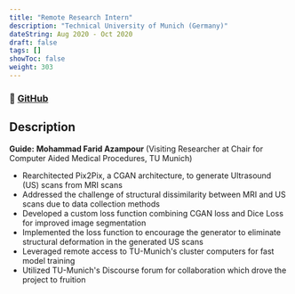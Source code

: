```yaml
---
title: "Remote Research Intern"
description: "Technical University of Munich (Germany)"
dateString: Aug 2020 - Oct 2020
draft: false
tags: []
showToc: false
weight: 303
--- 
```

### 🔗 [GitHub](https://github.com/arkalim/pytorch-CycleGAN-and-pix2pix/tree/3D_Seg)

## Description
**Guide:** **Mohammad Farid Azampour** (Visiting Researcher at Chair for Computer Aided Medical Procedures, TU Munich)

- Rearchitected Pix2Pix, a CGAN architecture, to generate Ultrasound (US) scans from MRI scans
- Addressed the challenge of structural dissimilarity between MRI and US scans due to data collection methods
- Developed a custom loss function combining CGAN loss and Dice Loss for improved image segmentation
- Implemented the loss function to encourage the generator to eliminate structural deformation in the generated US scans
- Leveraged remote access to TU-Munich's cluster computers for fast model training
- Utilized TU-Munich's Discourse forum for collaboration which drove the project to fruition